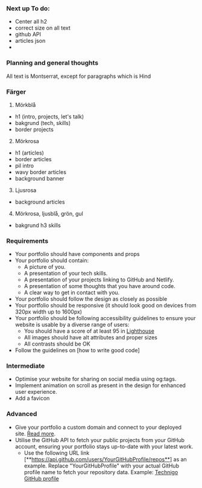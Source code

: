 ### Next up To do:

- Center all h2
- correct size on all text
- github API
- articles json
-

### Planning and general thoughts

All text is Montserrat, except for paragraphs which is Hind

### Färger

1. Mörkblå

- h1 (intro, projects, let's talk)
- bakgrund (tech, skills)
- border projects

2. Mörkrosa

- h1 (articles)
- border articles
- pil intro
- wavy border articles
- background banner

3. Ljusrosa

- background articles

4. Mörkrosa, ljusblå, grön, gul

- bakgrund h3 skills

### Requirements

- Your portfolio should have components and props
- Your portfolio should contain:
  - A picture of you.
  - A presentation of your tech skills.
  - A presentation of your projects linking to GitHub and Netlify.
  - A presentation of some thoughts that you have around code.
  - A clear way to get in contact with you.
- Your portfolio should follow the design as closely as possible
- Your portfolio should be responsive (it should look good on devices from 320px width up to 1600px)
- Your portfolio should be following accessibility guidelines to ensure your website is usable by a diverse range of users:
  - You should have a score of at least 95 in [Lighthouse](https://developer.chrome.com/docs/lighthouse/overview)
  - All images should have alt attributes and proper sizes
  - All contrasts should be OK
- Follow the guidelines on [how to write good code]

### Intermediate

- Optimise your website for sharing on social media using og:tags.
- Implement animation on scroll as present in the design for enhanced user experience.
- Add a favicon

### Advanced

- Give your portfolio a custom domain and connect to your deployed site. [Read more](https://docs.netlify.com/domains-https/custom-domains/).
- Utilise the GitHub API to fetch your public projects from your GitHub account, ensuring your portfolio stays up-to-date with your latest work.
  - Use the following URL link [**https://api.github.com/users/YourGitHubProfile/repos**] as an example. Replace "YourGitHubProfile" with your actual GitHub profile name to fetch your repository data. Example: [Technigo GitHub profile](https://api.github.com/users/Technigo/repos)
